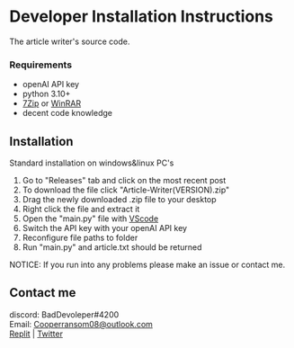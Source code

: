 # Developer Installation Instructions
The article writer's source code.

### Requirements
* openAI API key
* python 3.10+
* [7Zip](https://www.7-zip.org/) or [WinRAR](https://www.win-rar.com/predownload.html?&L=0)
* decent code knowledge

## Installation 
Standard installation on windows&linux PC's

1. Go to "Releases" tab and click on the most recent post
2. To download the file click "Article-Writer(VERSION).zip"
3. Drag the newly downloaded .zip file to your desktop
4. Right click the file and extract it
5. Open the "main.py" file with [VScode](https://code.visualstudio.com/download)
6. Switch the API key with your openAI API key
7. Reconfigure file paths to folder
8. Run "main.py" and article.txt should be returned

NOTICE: If you run into any problems please make an issue or contact me.

## Contact me
discord: BadDevoleper#4200                                                                                                                                             
Email: Cooperransom08@outlook.com                                                                                                                                      
[Replit](https://replit.com/@cozi08) | 
[Twitter](https://twitter.com/ransom_cooper)